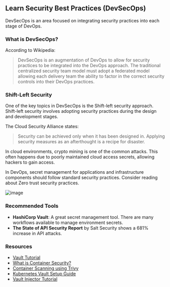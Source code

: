 ## Learn Security Best Practices (DevSecOps)

DevSecOps is an area focused on integrating security practices into each stage of DevOps.

### What is DevSecOps?

According to Wikipedia:

> DevSecOps is an augmentation of DevOps to allow for security practices to be integrated into the DevOps approach. The traditional centralized security team model must adopt a federated model allowing each delivery team the ability to factor in the correct security controls into their DevOps practices.

### Shift-Left Security

One of the key topics in DevSecOps is the Shift-left security approach. Shift-left security involves adopting security practices during the design and development stages.

The Cloud Security Alliance states:

> Security can be achieved only when it has been designed in. Applying security measures as an afterthought is a recipe for disaster.



In cloud environments, crypto mining is one of the common attacks. This often happens due to poorly maintained cloud access secrets, allowing hackers to gain access.


In DevOps, secret management for applications and infrastructure components should follow standard security practices. Consider reading about Zero trust security practices.

![image](https://github.com/ben-le/DevOps_Trainings/assets/34547999/716a1226-bcd2-41c5-b86d-67e24107cfcb)


### Recommended Tools

- **HashiCorp Vault**: A great secret management tool. There are many workflows available to manage environment secrets.
- **The State of API Security Report** by Salt Security shows a 681% increase in API attacks.

### Resources

- [Vault Tutorial](https://learn.hashicorp.com/tutorials/vault)
- [What is Container Security?](https://containersecurity.com/)
- [Container Scanning using Trivy](https://github.com/aquasecurity/trivy)
- [Kubernetes Vault Setup Guide](https://kubernetes.io/docs/tasks/inject-data-application/vault-injector/)
- [Vault Injector Tutorial](https://learn.hashicorp.com/tutorials/vault/kubernetes-secret-injection)

